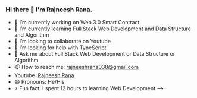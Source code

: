 ### Hi there 👋 I'm Rajneesh Rana.


- 🔭 I’m currently working on  Web 3.0 Smart Contract
- 🌱 I’m currently learning Full Stack Web Development and Data Structure and Algorithm
- 👯 I’m looking to collaborate on Youtube
- 🤔 I’m looking for help with TypeScript 
- 💬 Ask me about Full Stack Web Development or Data Structure or Algorithm
- 📫 How to reach me: rajneeshrana038@gmail.com
- Youtube :[Rajneesh Rana ](https://www.youtube.com/c/RajneeshRana0)
- 😄 Pronouns: He/His
- ⚡ Fun fact: I spent 12 hours to learning Web Development
-->
